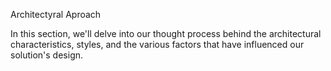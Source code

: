 Architectyral Aproach

In this section, we'll delve into our thought process behind the architectural characteristics, styles, and the various factors that have influenced our solution's design.
